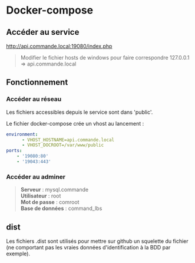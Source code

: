 # Docker-compose

## Accéder au service

http://api.commande.local:19080/index.php

> Modifier le fichier hosts de windows pour faire correspondre 127.0.0.1 => api.commande.local

## Fonctionnement

### Accéder au réseau

Les fichiers accessibles depuis le service sont dans 'public'.

Le fichier docker-compose crée un vhost au lancement : 

```yml
environment:
      - VHOST_HOSTNAME=api.commande.local
      - VHOST_DOCROOT=/var/www/public
ports:
	- '19080:80'
	- '19043:443'
```

### Accéder au adminer

> **Serveur** : mysql.commande  
> **Utilisateur** : root  
> **Mot de passe** : comroot  
> **Base de données** : command_lbs  

## dist

Les fichiers .dist sont utilisés pour mettre sur github un squelette du fichier (ne comportant pas les vraies données d'identification à la BDD par exemple).